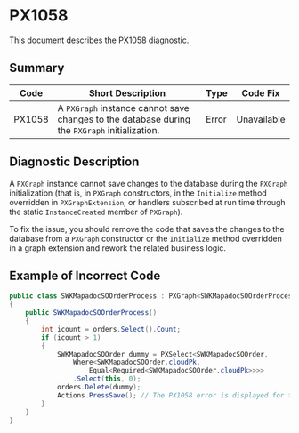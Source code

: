 # PX1058
This document describes the PX1058 diagnostic.

## Summary

| Code   | Short Description                                                                             | Type  | Code Fix    | 
| ------ | --------------------------------------------------------------------------------------------- | ----- | ----------- | 
| PX1058 | A `PXGraph` instance cannot save changes to the database during the `PXGraph` initialization. | Error | Unavailable |

## Diagnostic Description
A `PXGraph` instance cannot save changes to the database during the `PXGraph` initialization (that is, in `PXGraph` constructors, in the `Initialize` method overridden in `PXGraphExtension`, or handlers subscribed at run time through the static `InstanceCreated` member of `PXGraph`).

To fix the issue, you should remove the code that saves the changes to the database from a `PXGraph` constructor or the `Initialize` method overridden in a graph extension and rework the related business logic.

## Example of Incorrect Code

```C#
public class SWKMapadocSOOrderProcess : PXGraph<SWKMapadocSOOrderProcess>
{
    public SWKMapadocSOOrderProcess()
    {
        int icount = orders.Select().Count;
        if (icount > 1)
        {
            SWKMapadocSOOrder dummy = PXSelect<SWKMapadocSOOrder, 
                Where<SWKMapadocSOOrder.cloudPk, 
                    Equal<Required<SWKMapadocSOOrder.cloudPk>>>>
                .Select(this, 0);
            orders.Delete(dummy);
            Actions.PressSave(); // The PX1058 error is displayed for this line.
        }
    }
}
```